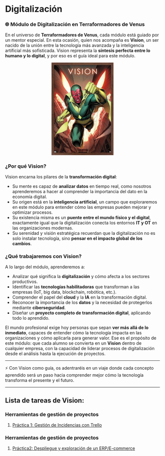 # Digitalización


### 🌐 Módulo de Digitalización en Terraformadores de Venus

En el universo de **Terraformadores de Venus**, cada módulo está guiado por un mentor especial. En esta ocasión, quien nos acompaña es **Vision**, un ser nacido de la unión entre la tecnología más avanzada y la inteligencia artificial más sofisticada. Vision representa la **síntesis perfecta entre lo humano y lo digital**, y por eso es el guía ideal para este módulo.



<center>

<img src="vision.jpg" width="40%">

</center>



### ¿Por qué Vision?

Vision encarna los pilares de la **transformación digital**:

* Su mente es capaz de **analizar datos** en tiempo real, como nosotros aprenderemos a hacer al comprender la importancia del dato en la economía digital.
* Su origen está en la **inteligencia artificial**, un campo que exploraremos en este módulo para entender cómo las empresas pueden mejorar y optimizar procesos.
* Su existencia misma es un **puente entre el mundo físico y el digital**, exactamente igual que la digitalización conecta los entornos **IT y OT** en las organizaciones modernas.
* Su serenidad y visión estratégica recuerdan que la digitalización no es solo instalar tecnología, sino **pensar en el impacto global de los cambios**.

### ¿Qué trabajaremos con Vision?

A lo largo del módulo, aprenderemos a:

* Analizar qué significa la **digitalización** y cómo afecta a los sectores productivos.
* Identificar las **tecnologías habilitadoras** que transforman a las empresas (IoT, big data, blockchain, robótica, etc.).
* Comprender el papel del **cloud** y la **IA** en la transformación digital.
* Reconocer la importancia de los **datos** y la necesidad de protegerlos mediante **ciberseguridad**.
* Diseñar un **proyecto completo de transformación digital**, aplicando todo lo aprendido.



El mundo profesional exige hoy personas que sepan **ver más allá de lo inmediato**, capaces de entender cómo la tecnología impacta en las organizaciones y cómo aplicarla para generar valor. Ese es el propósito de este módulo: que cada alumno se convierta en un **Vision** dentro de cualquier empresa, con la capacidad de liderar procesos de digitalización desde el análisis hasta la ejecución de proyectos.


---

⚡ Con Vision como guía, os adentraréis en un viaje donde cada concepto aprendido será un paso hacia comprender mejor cómo la tecnología transforma el presente y el futuro.


---

## Lista de tareas de Vision:
### Herramientas de gestión de proyectos
1. [Práctica 1: Gestión de Incidencias con Trello](./Practica1/Practica1.md)


### Herramientas de gestión de proyectos
1. [Práctica2: Despliegue y exploración de un ERP/E-commerce](./Practica2/Practica2.md)
